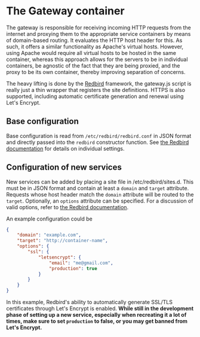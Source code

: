 # The Gateway container

The gateway is responsible for receiving incoming HTTP requests from the internet and proxying them to the appropriate service containers by means of domain-based routing. It evaluates the HTTP host header for this. As such, it offers a similar functionality as Apache's virtual hosts. However, using Apache would require all virtual hosts to be hosted in the same container, whereas this approach allows for the servers to be in individual containers, be agnostic of the fact that they are being proxied, and the proxy to be its own container, thereby improving separation of concerns.

The heavy lifting is done by the [Redbird](https://github.com/OptimalBits/redbird) framework, the gateway.js script is really just a thin wrapper that registers the site definitions. HTTPS is also supported, including automatic certificate generation and renewal using Let's Encrypt.

## Base configuration

Base configuration is read from `/etc/redbird/redbird.conf` in JSON format and directly passed into the `redbird` constructor function. See [the Redbird documentation](https://github.com/OptimalBits/redbird) for details on individual settings.

## Configuration of new services

New services can be added by placing a site file in /etc/redbird/sites.d. This must be in JSON format and contain at least a `domain` and `target` attribute. Requests whose host header match the `domain` attribute will be routed to the `target`. Optionally, an `options` attribute can be specified. For a discussion of valid options, refer to [the Redbird documentation](https://github.com/OptimalBits/redbird).

An example configuration could be
```json
{
	"domain": "example.com",
	"target": "http://container-name",
	"options": {
		"ssl": {
			"letsencrypt": {
				"email": "me@gmail.com",
				"production": true
			}
		}
	}
}
```

In this example, Redbird's ability to automatically generate SSL/TLS certificates through Let's Encrypt is enabled. **While still in the development phase of setting up a new service, especially when recreating it a lot of times, make sure to set `production` to false, or you may get banned from Let's Encrypt.**
